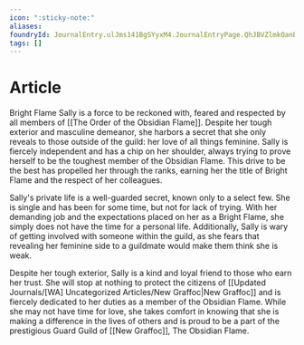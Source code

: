 ```yaml
---
icon: ":sticky-note:"
aliases: 
foundryId: JournalEntry.ulJms141BgSYyxM4.JournalEntryPage.QhJBVZlmkOanByj4
tags: []
---
```


# Article
Bright Flame Sally is a force to be reckoned with, feared and respected by all members of [[The Order of the Obsidian Flame]]. Despite her tough exterior and masculine demeanor, she harbors a secret that she only reveals to those outside of the guild: her love of all things feminine. Sally is fiercely independent and has a chip on her shoulder, always trying to prove herself to be the toughest member of the Obsidian Flame. This drive to be the best has propelled her through the ranks, earning her the title of Bright Flame and the respect of her colleagues.

Sally's private life is a well-guarded secret, known only to a select few. She is single and has been for some time, but not for lack of trying. With her demanding job and the expectations placed on her as a Bright Flame, she simply does not have the time for a personal life. Additionally, Sally is wary of getting involved with someone within the guild, as she fears that revealing her feminine side to a guildmate would make them think she is weak.

Despite her tough exterior, Sally is a kind and loyal friend to those who earn her trust. She will stop at nothing to protect the citizens of [[Updated Journals/[WA] Uncategorized Articles/New Graffoc|New Graffoc]] and is fiercely dedicated to her duties as a member of the Obsidian Flame. While she may not have time for love, she takes comfort in knowing that she is making a difference in the lives of others and is proud to be a part of the prestigious Guard Guild of [[New Graffoc]], The Obsidian Flame.